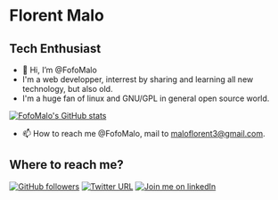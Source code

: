 # Florent Malo
## Tech Enthusiast 
- 👋 Hi, I’m @FofoMalo
- I'm a web developper, interrest by sharing and learning all new technology, but also old.
- I'm a huge fan of linux and GNU/GPL in general open source world.

[![FofoMalo's GitHub stats](https://github-readme-stats.vercel.app/api?username=FofoMalo&show_icons=true&theme=dracula)](https://github.com/FofoMalo/github-readme-stats)

- 📫 How to reach me @FofoMalo, mail to maloflorent3@gmail.com.

## Where to reach me? 
[![GitHub followers](https://img.shields.io/github/followers/fofomalo?style=social)](https://github.com/FofoMalo/)
[![Twitter URL](https://img.shields.io/twitter/url?style=social&url=https%3A%2F%2Ftwitter.com%2Fmalo_florent)](https://twitter.com/malo_florent)
[![Join me on linkedIn](https://img.shields.io/badge/linkedIn-connect-blue)](https://www.linkedin.com/in/maloflorent/)
